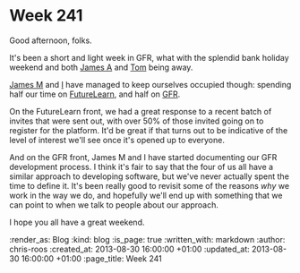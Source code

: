 Week 241
========

Good afternoon, folks.

It's been a short and light week in GFR, what with the splendid bank holiday weekend and both [James A](/james-adam) and [Tom](/tom-ward) being away.

[James M](/james-mead) and [I](/chris-roos) have managed to keep ourselves occupied though: spending half our time on [FutureLearn](http://futurelearn.com/), and half on [GFR](/).

On the FutureLearn front, we had a great response to a recent batch of invites that were sent out, with over 50% of those invited going on to register for the platform. It'd be great if that turns out to be indicative of the level of interest we'll see once it's opened up to everyone.

And on the GFR front, James M and I have started documenting our GFR development process. I think it's fair to say that the four of us all have a similar approach to developing software, but we've never actually spent the time to define it. It's been really good to revisit some of the reasons *why* we work in the way we do, and hopefully we'll end up with something that we can point to when we talk to people about our approach.

I hope you all have a great weekend.

:render_as: Blog
:kind: blog
:is_page: true
:written_with: markdown
:author: chris-roos
:created_at: 2013-08-30 16:00:00 +01:00
:updated_at: 2013-08-30 16:00:00 +01:00
:page_title: Week 241
